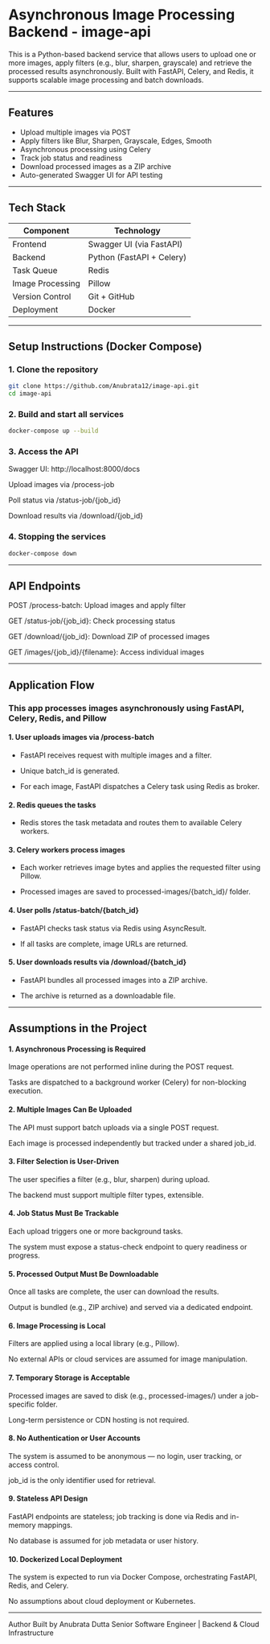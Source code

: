 # Asynchronous Image Processing Backend - image-api

This is a Python-based backend service that allows users to upload one or more images, apply filters (e.g., blur, sharpen, grayscale) and retrieve the processed results asynchronously. Built with FastAPI, Celery, and Redis, it supports scalable image processing and batch downloads.

---

## Features

- Upload multiple images via POST
- Apply filters like Blur, Sharpen, Grayscale, Edges, Smooth
- Asynchronous processing using Celery
- Track job status and readiness
- Download processed images as a ZIP archive
- Auto-generated Swagger UI for API testing

---

## Tech Stack

| Component        | Technology                           |
|------------------|--------------------------------------|
| Frontend         | Swagger UI (via FastAPI)             |
| Backend          | Python (FastAPI + Celery)            |
| Task Queue       | Redis                                |
| Image Processing | Pillow                               |
| Version Control  | Git + GitHub                         |
| Deployment       | Docker                               |

---

## Setup Instructions (Docker Compose)

### 1. Clone the repository
```bash
git clone https://github.com/Anubrata12/image-api.git
cd image-api
```
### 2. Build and start all services
```bash
docker-compose up --build
```
### 3. Access the API

Swagger UI: http://localhost:8000/docs

Upload images via /process-job

Poll status via /status-job/{job_id}

Download results via /download/{job_id}

### 4. Stopping the services
```bash
docker-compose down
```
---

## API Endpoints

POST /process-batch: Upload images and apply filter

GET /status-job/{job_id}: Check processing status

GET /download/{job_id}: Download ZIP of processed images

GET /images/{job_id}/{filename}: Access individual images

---

## Application Flow

### This app processes images asynchronously using FastAPI, Celery, Redis, and Pillow

#### 1. User uploads images via /process-batch

- FastAPI receives request with multiple images and a filter.

- Unique batch_id is generated.

- For each image, FastAPI dispatches a Celery task using Redis as broker.

#### 2. Redis queues the tasks

- Redis stores the task metadata and routes them to available Celery workers.

#### 3. Celery workers process images

- Each worker retrieves image bytes and applies the requested filter using Pillow.

- Processed images are saved to processed-images/{batch_id}/ folder.

#### 4. User polls /status-batch/{batch_id}

- FastAPI checks task status via Redis using AsyncResult.

- If all tasks are complete, image URLs are returned.

#### 5. User downloads results via /download/{batch_id}

- FastAPI bundles all processed images into a ZIP archive.

- The archive is returned as a downloadable file.

---

## Assumptions in the Project

#### 1. Asynchronous Processing is Required
Image operations are not performed inline during the POST request.

Tasks are dispatched to a background worker (Celery) for non-blocking execution.

#### 2. Multiple Images Can Be Uploaded
The API must support batch uploads via a single POST request.

Each image is processed independently but tracked under a shared job_id.

#### 3. Filter Selection is User-Driven
The user specifies a filter (e.g., blur, sharpen) during upload.

The backend must support multiple filter types, extensible.

#### 4. Job Status Must Be Trackable
Each upload triggers one or more background tasks.

The system must expose a status-check endpoint to query readiness or progress.

#### 5. Processed Output Must Be Downloadable
Once all tasks are complete, the user can download the results.

Output is bundled (e.g., ZIP archive) and served via a dedicated endpoint.

#### 6. Image Processing is Local
Filters are applied using a local library (e.g., Pillow).

No external APIs or cloud services are assumed for image manipulation.

#### 7. Temporary Storage is Acceptable
Processed images are saved to disk (e.g., processed-images/) under a job-specific folder.

Long-term persistence or CDN hosting is not required.

#### 8. No Authentication or User Accounts
The system is assumed to be anonymous — no login, user tracking, or access control.

job_id is the only identifier used for retrieval.

#### 9. Stateless API Design
FastAPI endpoints are stateless; job tracking is done via Redis and in-memory mappings.

No database is assumed for job metadata or user history.

#### 10. Dockerized Local Deployment
The system is expected to run via Docker Compose, orchestrating FastAPI, Redis, and Celery.

No assumptions about cloud deployment or Kubernetes.

---

Author
Built by Anubrata Dutta Senior Software Engineer | Backend & Cloud Infrastructure


